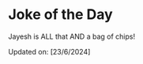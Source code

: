 # Joke of the Day

<!-- #joke -->
Jayesh is ALL that AND a bag of chips!

Updated on: [23/6/2024]
<!-- #jokeEnd -->